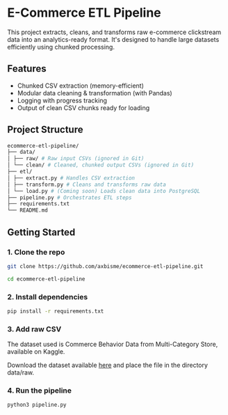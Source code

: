 # E-Commerce ETL Pipeline

This project extracts, cleans, and transforms raw e-commerce clickstream data into an analytics-ready format. It's designed to handle large datasets efficiently using chunked processing.

## Features
- Chunked CSV extraction (memory-efficient)
- Modular data cleaning & transformation (with Pandas)
- Logging with progress tracking
- Output of clean CSV chunks ready for loading

## Project Structure

```bash
ecommerce-etl-pipeline/
├── data/
│ ├── raw/ # Raw input CSVs (ignored in Git)
│ └── clean/ # Cleaned, chunked output CSVs (ignored in Git)
├── etl/
│ ├── extract.py # Handles CSV extraction
│ ├── transform.py # Cleans and transforms raw data
│ └── load.py # (Coming soon) Loads clean data into PostgreSQL
├── pipeline.py # Orchestrates ETL steps
├── requirements.txt
└── README.md
```

## Getting Started

### 1. Clone the repo

```bash
git clone https://github.com/axbisme/ecommerce-etl-pipeline.git

cd ecommerce-etl-pipeline
```

### 2. Install dependencies 

```bash
pip install -r requirements.txt
```

### 3. Add raw CSV

The dataset used is Commerce Behavior Data from Multi-Category Store, available on Kaggle.

Download the dataset available [here](https://www.kaggle.com/datasets/mkechinov/ecommerce-behavior-data-from-multi-category-store) and place the file in the directory data/raw.

### 4. Run the pipeline

```bash
python3 pipeline.py
```

